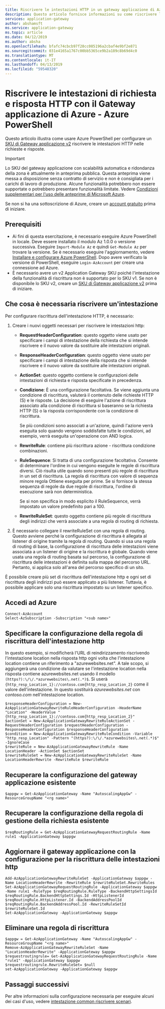 ```yaml
---
title: Riscrivere le intestazioni HTTP in un gateway applicazione di Azure
description: Questo articolo fornisce informazioni su come riscrivere le intestazioni HTTP nel Gateway applicazione di Azure usando Azure PowerShell
services: application-gateway
author: abshamsft
ms.service: application-gateway
ms.topic: article
ms.date: 04/12/2019
ms.author: absha
ms.openlocfilehash: bfafc74cbcb97f28cc085196a2cbaf4e9bf2e871
ms.sourcegitcommit: 031e4165a1767c00bb5365ce9b2a189c8b69d4c0
ms.translationtype: MT
ms.contentlocale: it-IT
ms.lasthandoff: 04/13/2019
ms.locfileid: "59548320"
---
```

# <a name="rewrite-http-request-and-response-headers-with-azure-application-gateway---azure-powershell"></a>Riscrivere le intestazioni di richiesta e risposta HTTP con il Gateway applicazione di Azure - Azure PowerShell

Questo articolo illustra come usare Azure PowerShell per configurare un [SKU di Gateway applicazione v2](<https://docs.microsoft.com/azure/application-gateway/application-gateway-autoscaling-zone-redundant>) riscrivere le intestazioni HTTP nelle richieste e risposte.

> [!IMPORTANT]
> Lo SKU del gateway applicazione con scalabilità automatica e ridondanza della zona è attualmente in anteprima pubblica. Questa anteprima viene messa a disposizione senza contratto di servizio e non è consigliata per i carichi di lavoro di produzione. Alcune funzionalità potrebbero non essere supportate o potrebbero presentare funzionalità limitate. Vedere [Condizioni supplementari per l'uso delle anteprime di Microsoft Azure](https://azure.microsoft.com/support/legal/preview-supplemental-terms/).

Se non si ha una sottoscrizione di Azure, creare un [account gratuito](https://azure.microsoft.com/free/?WT.mc_id=A261C142F) prima di iniziare.

## <a name="prerequisites"></a>Prerequisiti

- Ai fini di questa esercitazione, è necessario eseguire Azure PowerShell in locale. Deve essere installato il modulo Az 1.0.0 o versione successiva. Eseguire `Import-Module Az` e quindi `Get-Module Az` per trovare la versione. Se è necessario eseguire l'aggiornamento, vedere [Installare e configurare Azure PowerShell](https://docs.microsoft.com/powershell/azure/install-az-ps). Dopo avere verificato la versione di PowerShell, eseguire `Login-AzAccount` per creare una connessione ad Azure.
- È necessario avere un v2 Application Gateway SKU poiché l'intestazione della funzionalità di riscrittura non è supportato per lo SKU v1. Se non è disponibile lo SKU v2, creare un [SKU di Gateway applicazione v2](https://docs.microsoft.com/azure/application-gateway/tutorial-autoscale-ps>) prima di iniziare.

## <a name="what-is-required-to-rewrite-a-header"></a>Che cosa è necessaria riscrivere un'intestazione

Per configurare riscrittura dell'intestazione HTTP, è necessario:

1. Creare i nuovi oggetti necessari per riscrivere le intestazioni http:

   - **RequestHeaderConfiguration**: questo oggetto viene usato per specificare i campi di intestazione della richiesta che si intende riscrivere e il nuovo valore da sostituire alle intestazioni originali.

   - **ResponseHeaderConfiguration**: questo oggetto viene usato per specificare i campi di intestazione della risposta che si intende riscrivere e il nuovo valore da sostituire alle intestazioni originali.

   - **ActionSet**: questo oggetto contiene le configurazioni delle intestazioni di richiesta e risposta specificate in precedenza.

   - **Condizione**: È una configurazione facoltativa. Se viene aggiunta una condizione di riscrittura, valuterà il contenuto delle richieste HTTP (S) e le risposte. La decisione di eseguire l'azione di riscrittura associato alla condizione di riscrittura si baseranno se la richiesta HTTP (S) o la risposta corrispondente con la condizione di riscrittura. 

     Se più condizioni sono associati a un'azione, quindi l'azione verrà eseguita solo quando vengono soddisfatte tutte le condizioni, ad esempio, verrà eseguita un'operazione con AND logica.

   - **RewriteRule**: contiene più riscrittura azione - riscrittura condizione combinazioni.

   - **RuleSequence**: Si tratta di una configurazione facoltativa. Consente di determinare l'ordine in cui vengono eseguite le regole di riscrittura diversi. Ciò risulta utile quando sono presenti più regole di riscrittura in un set di riscrittura. La regola di riscrittura con valore di sequenza minore regola Ottiene eseguita per prime. Se si fornisce la stessa sequenza di regole da due regole di riscrittura, l'ordine di esecuzione sarà non deterministica.

     Se si non specifica in modo esplicito il RuleSequence, verrà impostato un valore predefinito pari a 100.

   - **RewriteRuleSet**: questo oggetto contiene più regole di riscrittura degli indirizzi che verrà associate a una regola di routing di richiesta.

2. È necessario collegare il rewriteRuleSet con una regola di routing. Questo avviene perché la configurazione di riscrittura è allegata al listener di origine tramite la regola di routing. Quando si usa una regola di routing di base, la configurazione di riscrittura delle intestazioni viene associata a un listener di origine e la riscrittura è globale. Quando viene usata una regola di routing basata sul percorso, la configurazione di riscrittura delle intestazioni è definita sulla mappa del percorso URL. Pertanto, si applica solo all'area del percorso specifico di un sito.

È possibile creare più set di riscrittura dell'intestazione http e ogni set di riscrittura degli indirizzi può essere applicato a più listener. Tuttavia, è possibile applicare solo una riscrittura impostato su un listener specifico.

## <a name="sign-in-to-azure"></a>Accedi ad Azure

```azurepowershell
Connect-AzAccount
Select-AzSubscription -Subscription "<sub name>"
```

## <a name="specify-your-http-header-rewrite-rule-configuration"></a>**Specificare la configurazione della regola di riscrittura dell'intestazione http**

In questo esempio, si modificherà l'URL di reindirizzamento riscrivendo l'intestazione location nella risposta http ogni volta che l'intestazione location contiene un riferimento a "azurewebsites.net". A tale scopo, si aggiungerà una condizione da valutare se l'intestazione location nella risposta contiene azurewebsites.net usando il modello `(https?):\/\/.*azurewebsites\.net(.*)$`. Si userà `{http_resp_Location_1}://contoso.com{http_resp_Location_2}` come il valore dell'intestazione. In questo sostituirà *azurewebsites.net* con *contoso.com* nell'intestazione location.

```azurepowershell
$responseHeaderConfiguration = New-AzApplicationGatewayRewriteRuleHeaderConfiguration -HeaderName "Location" -HeaderValue "{http_resp_Location_1}://contoso.com{http_resp_Location_2}"
$actionSet = New-AzApplicationGatewayRewriteRuleActionSet -RequestHeaderConfiguration $requestHeaderConfiguration -ResponseHeaderConfiguration $responseHeaderConfiguration
$condition = New-AzApplicationGatewayRewriteRuleCondition -Variable "http_resp_Location" -Pattern "(https?):\/\/.*azurewebsites\.net(.*)$" -IgnoreCase
$rewriteRule = New-AzApplicationGatewayRewriteRule -Name LocationHeader -ActionSet $actionSet
$rewriteRuleSet = New-AzApplicationGatewayRewriteRuleSet -Name LocationHeaderRewrite -RewriteRule $rewriteRule
```

## <a name="retrieve-configuration-of-your-existing-application-gateway"></a>Recuperare la configurazione del gateway applicazione esistente

```azurepowershell
$appgw = Get-AzApplicationGateway -Name "AutoscalingAppGw" -ResourceGroupName "<rg name>"
```

## <a name="retrieve-configuration-of-your-existing-request-routing-rule"></a>Recuperare la configurazione della regola di gestione della richiesta esistente

```azurepowershell
$reqRoutingRule = Get-AzApplicationGatewayRequestRoutingRule -Name rule1 -ApplicationGateway $appgw
```

## <a name="update-the-application-gateway-with-the-configuration-for-rewriting-http-headers"></a>Aggiornare il gateway applicazione con la configurazione per la riscrittura delle intestazioni http

```azurepowershell
Add-AzApplicationGatewayRewriteRuleSet -ApplicationGateway $appgw -Name LocationHeaderRewrite -RewriteRule $rewriteRuleSet.RewriteRules
Set-AzApplicationGatewayRequestRoutingRule -ApplicationGateway $appgw -Name rule1 -RuleType $reqRoutingRule.RuleType -BackendHttpSettingsId $reqRoutingRule.BackendHttpSettings.Id -HttpListenerId $reqRoutingRule.HttpListener.Id -BackendAddressPoolId $reqRoutingRule.BackendAddressPool.Id -RewriteRuleSetId $rewriteRuleSet.Id
Set-AzApplicationGateway -ApplicationGateway $appgw
```

## <a name="delete-a-rewrite-rule"></a>Eliminare una regola di riscrittura

```azurepowershell
$appgw = Get-AzApplicationGateway -Name "AutoscalingAppGw" -ResourceGroupName "<rg name>"
Remove-AzApplicationGatewayRewriteRuleSet -Name "LocationHeaderRewrite" -ApplicationGateway $appgw
$requestroutingrule= Get-AzApplicationGatewayRequestRoutingRule -Name "rule1" -ApplicationGateway $appgw
$requestroutingrule.RewriteRuleSet= $null
set-AzApplicationGateway -ApplicationGateway $appgw
```

## <a name="next-steps"></a>Passaggi successivi

Per altre informazioni sulla configurazione necessaria per eseguire alcuni dei casi d'uso, vedere [intestazione common riscrivere scenari](https://docs.microsoft.com/azure/application-gateway/rewrite-http-headers).
